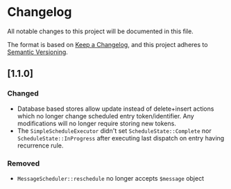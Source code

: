 # Changelog
All notable changes to this project will be documented in this file.

The format is based on [Keep a Changelog](https://keepachangelog.com/en/1.0.0/),
and this project adheres to [Semantic Versioning](https://semver.org/spec/v2.0.0.html).

## [1.1.0]
### Changed
- Database based stores allow update instead of delete+insert actions which no longer change scheduled entry token/identifier. Any modifications will no longer require storing new tokens.
- The `SimpleScheduleExecutor` didn't set `ScheduleState::Complete` nor `ScheduleState::InProgress` after executing last dispatch on entry having recurrence rule.

### Removed
- `MessageScheduler::reschedule` no longer accepts `$message` object
